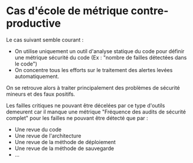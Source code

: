 # Cas d'école de métrique contre-productive

Le cas suivant semble courant :

* On utilise uniquement un outil d'analyse statique du code pour définir une métrique sécurité du code (Ex : "nombre de failles détectées dans le code")
* On concentre tous les efforts sur le traitement des alertes levées automatiquement.

On se retrouve alors à traiter principalement des problèmes de sécurité mineurs et des faux positifs.

Les failles critiques ne pouvant être décelées par ce type d'outils demeurent car il manque une métrique "Fréquence des audits de sécurité complet" pour les failles ne pouvant être détecté que par :

* Une revue du code
* Une revue de l'architecture
* Une revue de la méthode de déploiement
* Une revue de la méthode de sauvegarde
* ...
